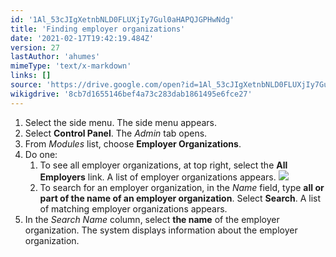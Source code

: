 ```yaml
---
id: '1Al_53cJIgXetnbNLD0FLUXjIy7Gul0aHAPQJGPHwNdg'
title: 'Finding employer organizations'
date: '2021-02-17T19:42:19.484Z'
version: 27
lastAuthor: 'ahumes'
mimeType: 'text/x-markdown'
links: []
source: 'https://drive.google.com/open?id=1Al_53cJIgXetnbNLD0FLUXjIy7Gul0aHAPQJGPHwNdg'
wikigdrive: '8cb7d1655146bef4a73c283dab1861495e6fce27'
---
```

1. Select the side menu. The side menu appears.
2. Select <strong>Control Panel</strong>. The <em>Admin</em> tab opens.
3. From <em>Modules</em> list, choose <strong>Employer Organizations</strong>.
4. Do one:
    1. To see all employer organizations, at top right, select the <strong>All Employers</strong> link. A list of employer organizations appears.
        ![](../finding-employer-organizations.assets/3d959dd6aba3c9c9e08f1001cd0527b5.png)
    2. To search for an employer organization, in the <em>Name</em> field, type <strong>all or part of the name of an employer organization</strong>. Select <strong>Search</strong>. A list of matching employer organizations appears.
5. In the <em>Search Name</em> column, select <strong>the name</strong> of the employer organization. The system displays information about the employer organization.
